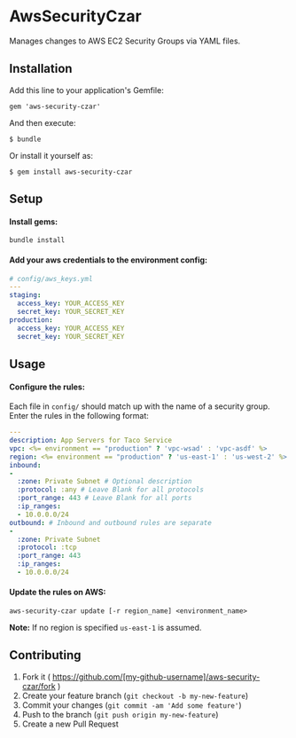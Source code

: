 # AwsSecurityCzar

Manages changes to AWS EC2 Security Groups via YAML files.

## Installation

Add this line to your application's Gemfile:

    gem 'aws-security-czar'

And then execute:

    $ bundle

Or install it yourself as:

    $ gem install aws-security-czar

## Setup
#### Install gems:

```
bundle install
```

#### Add your aws credentials to the environment config:

```yml
# config/aws_keys.yml
---
staging:
  access_key: YOUR_ACCESS_KEY
  secret_key: YOUR_SECRET_KEY
production:
  access_key: YOUR_ACCESS_KEY
  secret_key: YOUR_SECRET_KEY

```

## Usage

#### Configure the rules:
Each file in `config/` should match up with the name of a security group. Enter the rules in the following format:

```yml
---
description: App Servers for Taco Service
vpc: <%= environment == "production" ? 'vpc-wsad' : 'vpc-asdf' %>
region: <%= environment == "production" ? 'us-east-1' : 'us-west-2' %>
inbound:
-
  :zone: Private Subnet # Optional description
  :protocol: :any # Leave Blank for all protocols
  :port_range: 443 # Leave Blank for all ports
  :ip_ranges:
  - 10.0.0.0/24
outbound: # Inbound and outbound rules are separate
-
  :zone: Private Subnet
  :protocol: :tcp
  :port_range: 443
  :ip_ranges:
  - 10.0.0.0/24
```


#### Update the rules on AWS:


```
aws-security-czar update [-r region_name] <environment_name>
```
**Note:** If no region is specified `us-east-1` is assumed.


## Contributing

1. Fork it ( https://github.com/[my-github-username]/aws-security-czar/fork )
2. Create your feature branch (`git checkout -b my-new-feature`)
3. Commit your changes (`git commit -am 'Add some feature'`)
4. Push to the branch (`git push origin my-new-feature`)
5. Create a new Pull Request
